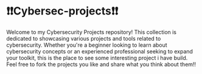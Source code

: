 # ❗️❗️Cybersec-projects❗️❗️
Welcome to my Cybersecurity Projects repository! This collection is dedicated to showcasing various projects and tools related to cybersecurity. Whether you're a beginner looking to learn about cybersecurity concepts or an experienced professional seeking to expand your toolkit, this is the place to see some interesting project i have build. Feel free to fork the projects you like and share what you think about them!!

